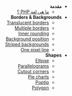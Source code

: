 <div dir="rtl" align="right">

-   **مقدمة**
    -   [ما هي لغة PHP ؟](/AR-ar/content/1-introduction/1-what-is-php/)
-   **Borders & Backgrounds**
    -   [Translucent borders](/translucent-borders.md)
    -   [Multiple borders](/multiple-borders.md)
    -   [Inner rounding](/inner-rounding.md)
    -   [Background position](/extended-bg-position.md)
    -   [Striped backgrounds](/stripes-background.md)
    -   [One pixel line](/one-pixel-line.md)
-   **Shapes**
    -   [Ellipse](/ellipse.md)
    -   [Parallelograms](/parallelogram.md)
    -   [Cutout corners](/bevel-corners.md)
    -   [Pie charts](/pie-chart.md)
    -   [Poptip](/poptip.md)
    -   [Polygon](/polygon.md)

</div>
